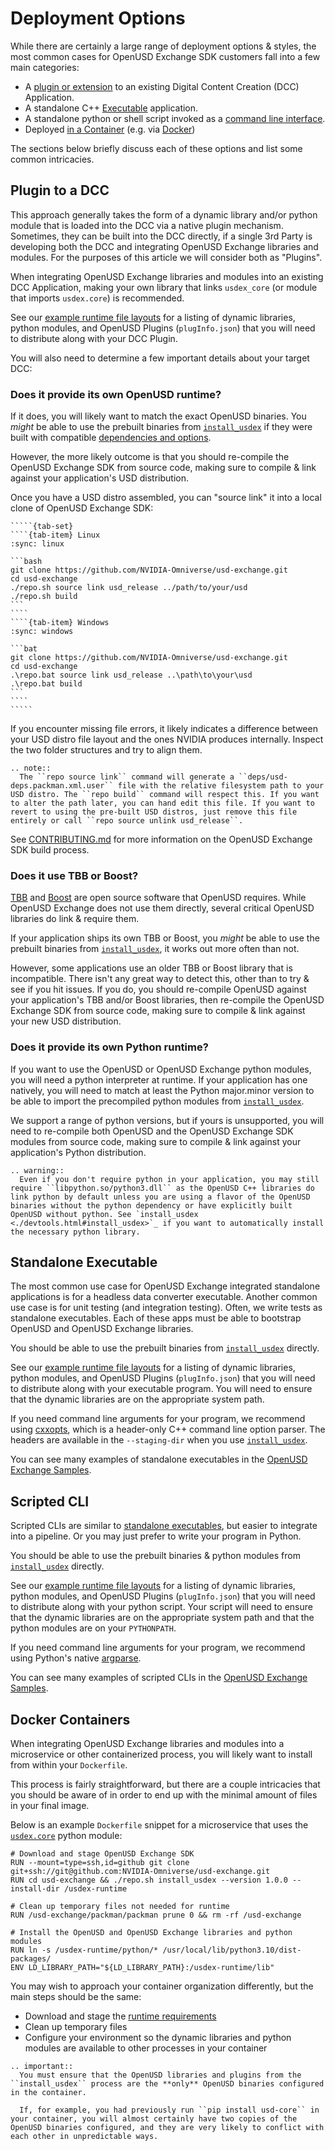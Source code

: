 # Deployment Options

While there are certainly a large range of deployment options & styles, the most common cases for OpenUSD Exchange SDK customers fall into a few main categories:

- A [plugin or extension](#plugin-to-a-dcc) to an existing Digital Content Creation (DCC) Application.
- A standalone C++ [Executable](#standalone-executable) application.
- A standalone python or shell script invoked as a [command line interface](#scripted-cli).
- Deployed [in a Container](#docker-containers) (e.g. via [Docker](https://www.docker.com))

The sections below briefly discuss each of these options and list some common intricacies.

## Plugin to a DCC

This approach generally takes the form of a dynamic library and/or python module that is loaded into the DCC via a native plugin mechanism. Sometimes, they can be built into the DCC directly, if a single 3rd Party is developing both the DCC and integrating OpenUSD Exchange libraries and modules. For the purposes of this article we will consider both as "Plugins".

When integrating OpenUSD Exchange libraries and modules into an existing DCC Application, making your own library that links `usdex_core` (or module that imports `usdex.core`) is recommended.

See our [example runtime file layouts](./runtime-requirements.md#example-runtime-file-layouts) for a listing of dynamic libraries, python modules, and OpenUSD Plugins (`plugInfo.json`) that you will need to distribute along with your DCC Plugin.

You will also need to determine a few important details about your target DCC:

### Does it provide its own OpenUSD runtime?

If it does, you will likely want to match the exact OpenUSD binaries. You _might_ be able to use the prebuilt binaries from [`install_usdex`](./devtools.md#install_usdex) if they were built with compatible [dependencies and options](https://github.com/PixarAnimationStudios/OpenUSD/blob/release/BUILDING.md).

However, the more likely outcome is that you should re-compile the OpenUSD Exchange SDK from source code, making sure to compile & link against your application's USD distribution.

Once you have a USD distro assembled, you can "source link" it into a local clone of OpenUSD Exchange SDK:

``````{card}
`````{tab-set}
````{tab-item} Linux
:sync: linux

```bash
git clone https://github.com/NVIDIA-Omniverse/usd-exchange.git
cd usd-exchange
./repo.sh source link usd_release ../path/to/your/usd
./repo.sh build
```
````
````{tab-item} Windows
:sync: windows

```bat
git clone https://github.com/NVIDIA-Omniverse/usd-exchange.git
cd usd-exchange
.\repo.bat source link usd_release ..\path\to\your\usd
.\repo.bat build
```
````
`````
``````

If you encounter missing file errors, it likely indicates a difference between your USD distro file layout and the ones NVIDIA produces internally. Inspect the two folder structures and try to align them.

```{eval-rst}
.. note::
  The ``repo source link`` command will generate a ``deps/usd-deps.packman.xml.user`` file with the relative filesystem path to your USD distro. The ``repo build`` command will respect this. If you want to alter the path later, you can hand edit this file. If you want to revert to using the pre-built USD distros, just remove this file entirely or call ``repo source unlink usd_release``.
```

See [CONTRIBUTING.md](https://github.com/NVIDIA-Omniverse/usd-exchange/blob/main/CONTRIBUTING.md#building) for more information on the OpenUSD Exchange SDK build process.

### Does it use TBB or Boost?

[TBB](https://oneapi-src.github.io/oneTBB) and [Boost](https://www.boost.org) are open source software that OpenUSD requires. While OpenUSD Exchange does not use them directly, several critical OpenUSD libraries do link & require them.

If your application ships its own TBB or Boost, you _might_ be able to use the prebuilt binaries from [`install_usdex`](./devtools.md#install_usdex), it works out more often than not.

However, some applications use an older TBB or Boost library that is incompatible. There isn't any great way to detect this, other than to try & see if you hit issues. If you do, you should re-compile OpenUSD against your application's TBB and/or Boost libraries, then re-compile the OpenUSD Exchange SDK from source code, making sure to compile & link against your new USD distribution.

### Does it provide its own Python runtime?

If you want to use the OpenUSD or OpenUSD Exchange python modules, you will need a python interpreter at runtime. If your application has one natively, you will need to match at least the Python major.minor version to be able to import the precompiled python modules from [`install_usdex`](./devtools.md#install_usdex).

We support a range of python versions, but if yours is unsupported, you will need to re-compile both OpenUSD and the OpenUSD Exchange SDK modules from source code, making sure to compile & link against your application's Python distribution.

```{eval-rst}
.. warning::
  Even if you don't require python in your application, you may still require ``libpython.so/python3.dll`` as the OpenUSD C++ libraries do link python by default unless you are using a flavor of the OpenUSD binaries without the python dependency or have explicitly built OpenUSD without python. See `install_usdex <./devtools.html#install_usdex>`_ if you want to automatically install the necessary python library.
```

## Standalone Executable

The most common use case for OpenUSD Exchange integrated standalone applications is for a headless data converter executable. Another common use case is for unit testing (and integration testing). Often, we write tests as standalone executables. Each of these apps must be able to bootstrap OpenUSD and OpenUSD Exchange libraries.

You should be able to use the prebuilt binaries from [`install_usdex`](./devtools.md#install_usdex) directly.

See our [example runtime file layouts](./runtime-requirements.md#example-runtime-file-layouts) for a listing of dynamic libraries, python modules, and OpenUSD Plugins (`plugInfo.json`) that you will need to distribute along with your executable program. You will need to ensure that the dynamic libraries are on the appropriate system path.

If you need command line arguments for your program, we recommend using [cxxopts](https://github.com/jarro2783/cxxopts), which is a header-only C++ command line option parser. The headers are available in the `--staging-dir` when you use [`install_usdex`](./devtools.md#install_usdex).

You can see many examples of standalone executables in the [OpenUSD Exchange Samples](https://github.com/NVIDIA-Omniverse/usd-exchange-samples).

## Scripted CLI

Scripted CLIs are similar to [standalone executables](#standalone-executable), but easier to integrate into a pipeline. Or you may just prefer to write your program in Python.

You should be able to use the prebuilt binaries & python modules from [`install_usdex`](./devtools.md#install_usdex) directly.

See our [example runtime file layouts](./runtime-requirements.md#example-runtime-file-layouts) for a listing of dynamic libraries, python modules, and OpenUSD Plugins (`plugInfo.json`) that you will need to distribute along with your python script. Your script will need to ensure that the dynamic libraries are on the appropriate system path and that the python modules are on your `PYTHONPATH`.

If you need command line arguments for your program, we recommend using Python's native [argparse](https://docs.python.org/3/library/argparse.html).

You can see many examples of scripted CLIs in the [OpenUSD Exchange Samples](https://github.com/NVIDIA-Omniverse/usd-exchange-samples).

## Docker Containers

When integrating OpenUSD Exchange libraries and modules into a microservice or other containerized process, you will likely want to install from within your `Dockerfile`.

This process is fairly straightforward, but there are a couple intricacies that you should be aware of in order to end up with the minimal amount of files in your final image.

Below is an example `Dockerfile` snippet for a microservice that uses the [`usdex.core`](./python-usdex-core.rst) python module:

```docker
# Download and stage OpenUSD Exchange SDK
RUN --mount=type=ssh,id=github git clone git+ssh://git@github.com:NVIDIA-Omniverse/usd-exchange.git
RUN cd usd-exchange && ./repo.sh install_usdex --version 1.0.0 --install-dir /usdex-runtime

# Clean up temporary files not needed for runtime
RUN /usd-exchange/packman/packman prune 0 && rm -rf /usd-exchange

# Install the OpenUSD and OpenUSD Exchange libraries and python modules
RUN ln -s /usdex-runtime/python/* /usr/local/lib/python3.10/dist-packages/
ENV LD_LIBRARY_PATH="${LD_LIBRARY_PATH}:/usdex-runtime/lib"
```

You may wish to approach your container organization differently, but the main steps should be the same:
- Download and stage the [runtime requirements](./runtime-requirements.md)
- Clean up temporary files
- Configure your environment so the dynamic libraries and python modules are available to other processes in your container

```{eval-rst}
.. important::
  You must ensure that the OpenUSD libraries and plugins from the ``install_usdex`` process are the **only** OpenUSD binaries configured in the container.

  If, for example, you had previously run ``pip install usd-core`` in your container, you will almost certainly have two copies of the OpenUSD binaries configured, and they are very likely to conflict with each other in unpredictable ways.
```
